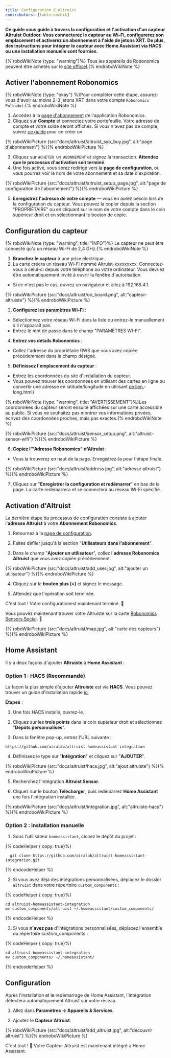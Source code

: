 ```yaml
---
title: Configuration d'Altruist
contributors: [tubleronchik]
---
```


**Ce guide vous guide à travers la configuration et l'activation d'un capteur Altruist Outdoor. Vous connecterez le capteur au Wi-Fi, configurerez son emplacement et activerez un abonnement à l'aide de jetons XRT. De plus, des instructions pour intégrer le capteur avec Home Assistant via HACS ou une installation manuelle sont fournies.**

{% roboWikiNote {type: "warning"}%} Tous les appareils de Robonomics peuvent être achetés sur le [site officiel](https://robonomics.network/devices/).{% endroboWikiNote %}

## Activer l'abonnement Robonomics

{% roboWikiNote {type: "okay"} %}Pour compléter cette étape, assurez-vous d'avoir au moins 2-3 jetons XRT dans votre compte `Robonomics Polkadot`.{% endroboWikiNote %}

1) Accédez à la [page d'abonnement](https://robonomics.app/#/rws-buy) de l'application Robonomics. 
2) Cliquez sur **Compte** et connectez votre portefeuille. Votre adresse de compte et votre solde seront affichés.
Si vous n'avez pas de compte, suivez [ce guide](https://wiki.robonomics.network/docs/create-account-in-dapp/) pour en créer un.

{% roboWikiPicture {src:"docs/altruist/altruist_syb_buy.jpg", alt:"page d'abonnement"} %}{% endroboWikiPicture %}

3) Cliquez sur `ACHETER UN ABONNEMENT` et signez la transaction. **Attendez que le processus d'activation soit terminé**. 
4) Une fois activé, vous serez redirigé vers la **page de configuration**, où vous pourrez voir le nom de votre abonnement et sa date d'expiration.

{% roboWikiPicture {src:"docs/altruist/altruist_setup_page.jpg", alt:"page de configuration de l'abonnement"} %}{% endroboWikiPicture %}

5) **Enregistrez l'adresse de votre compte** — vous en aurez besoin lors de la configuration du capteur. Vous pouvez la copier depuis la section "PROPRIÉTAIRE" ou en cliquant sur le nom de votre compte dans le coin supérieur droit et en sélectionnant le bouton de copie.

## Configuration du capteur

{% roboWikiNote {type: "warning", title: "INFO"}%} Le capteur ne peut être connecté qu'à un réseau Wi-Fi de 2,4 GHz.{% endroboWikiNote %}

1) **Branchez le capteur** à une prise électrique.
2) La carte créera un réseau Wi-Fi nommé Altruist-xxxxxxxxx. Connectez-vous à celui-ci depuis votre téléphone ou votre ordinateur. Vous devriez être automatiquement invité à ouvrir la fenêtre d'autorisation.
- Si ce n'est pas le cas, ouvrez un navigateur et allez à 192.168.4.1.

{% roboWikiPicture {src:"docs/altruist/on_board.png", alt:"capteur-altruiste"} %}{% endroboWikiPicture %}

3) **Configurez les paramètres Wi-Fi** :
- Sélectionnez votre réseau Wi-Fi dans la liste ou entrez-le manuellement s'il n'apparaît pas.
- Entrez le mot de passe dans le champ "PARAMÈTRES WI-FI".

4) **Entrez vos détails Robonomics** :
- Collez l'adresse du propriétaire RWS que vous avez copiée précédemment dans le champ désigné.

5) **Définissez l'emplacement du capteur** :
- Entrez les coordonnées du site d'installation du capteur.
- Vous pouvez trouver les coordonnées en utilisant des cartes en ligne ou convertir une adresse en latitude/longitude en utilisant [ce lien.](https://www.latlong.net/convert-address-to-lat)-long.html)

{% roboWikiNote {type: "warning", title: "AVERTISSEMENT"}%}Les coordonnées du capteur seront ensuite affichées sur une carte accessible au public. Si vous ne souhaitez pas montrer vos informations privées, écrivez des coordonnées proches, mais pas exactes.{% endroboWikiNote %}

{% roboWikiPicture {src:"docs/altruist/sensor_setup.png", alt:"altruist-sensor-wifi"} %}{% endroboWikiPicture %}

6) **Copiez l'"Adresse Robonomics" d'Altruist** :
- Vous la trouverez en haut de la page. Enregistrez-la pour l'étape finale.

{% roboWikiPicture {src:"docs/altruist/address.jpg", alt:"adresse altruist"} %}{% endroboWikiPicture %}

7) Cliquez sur "**Enregistrer la configuration et redémarrer**" en bas de la page. La carte redémarrera et se connectera au réseau Wi-Fi spécifié.

## Activation d'Altruist
La dernière étape du processus de configuration consiste à ajouter l'**adresse Altruist** à votre **Abonnement Robonomics**.

1) Retournez à la [page de configuration](https://robonomics.app/#/rws-setup).

2) Faites défiler jusqu'à la section "**Utilisateurs dans l'abonnement**".

3) Dans le champ "**Ajouter un utilisateur**", collez l'**adresse Robonomics Altruist** que vous avez copiée précédemment.

{% roboWikiPicture {src:"docs/altruist/add_user.jpg", alt:"ajouter un utilisateur"} %}{% endroboWikiPicture %}

4) Cliquez sur le **bouton plus (+)** et signez le message.

5) Attendez que l'opération soit terminée.

C'est tout ! Votre configurationest maintenant terminé. 🎉

Vous pouvez maintenant trouver votre Altruiste sur la carte [Robonomics Sensors Social](https://sensors.social/#). 🚀

{% roboWikiPicture {src:"docs/altruist/map.jpg", alt:"carte des capteurs"} %}{% endroboWikiPicture %}

## Home Assistant

Il y a deux façons d'ajouter **Altruiste** à **Home Assistant** :

### Option 1 : HACS (Recommandé)

La façon la plus simple d'ajouter **Altruiste** est via **HACS**. Vous pouvez trouver un guide d'installation rapide [ici](https://hacs.xyz/docs/use/)

**Étapes** :
1) Une fois HACS installé, ouvrez-le.

2) Cliquez sur les **trois points** dans le coin supérieur droit et sélectionnez "**Dépôts personnalisés**".

3) Dans la fenêtre pop-up, entrez l'URL suivante :

```
https://github.com/airalab/altruist-homeassistant-integration
```
4) Définissez le type sur "**Intégration**" et cliquez sur "**AJOUTER**".

{% roboWikiPicture {src:"docs/altruist/hacs.jpg", alt:"ajout altruiste"} %}{% endroboWikiPicture %}

5) Recherchez l'intégration **Altruist Sensor**.

6) Cliquez sur le bouton **Télécharger**, puis redémarrez **Home Assistant** une fois l'intégration installée.

{% roboWikiPicture {src:"docs/altruist/integration.jpg", alt:"altruiste-hacs"} %}{% endroboWikiPicture %}

### Option 2 : Installation manuelle

1) Sous l'utilisateur `homeassistant`, clonez le dépôt du projet :

{% codeHelper { copy: true}%}

```shell
  git clone https://github.com/airalab/altruist-homeassistant-integration.git
```

{% endcodeHelper %}

2) Si vous avez déjà des intégrations personnalisées, déplacez le dossier `altruist` dans votre répertoire `custom_components` :

{% codeHelper { copy: true}%}

```
cd altruist-homeassistant-integration
mv custom_components/altruist ~/.homeassistant/custom_components/
```

{% endcodeHelper %}

3) Si vous **n'avez pas** d'intégrations personnalisées, déplacez l'ensemble du répertoire custom_components :

{% codeHelper { copy: true}%}

 ```
cd altruist-homeassistant-integration
mv custom_components/ ~/.homeassistant/
```

{% endcodeHelper %}

## Configuration

Après l'installation et le redémarrage de Home Assistant, l'intégration détectera automatiquement Altruist sur votre réseau.

1) Allez dans **Paramètres → Appareils & Services**.

2) Ajoutez le **Capteur Altruist**.

{% roboWikiPicture {src:"docs/altruist/add_altruist.jpg", alt:"découvrir altruist"} %}{% endroboWikiPicture %}

C'est tout ! 🚀 Votre Capteur Altruist est maintenant intégré à Home Assistant.